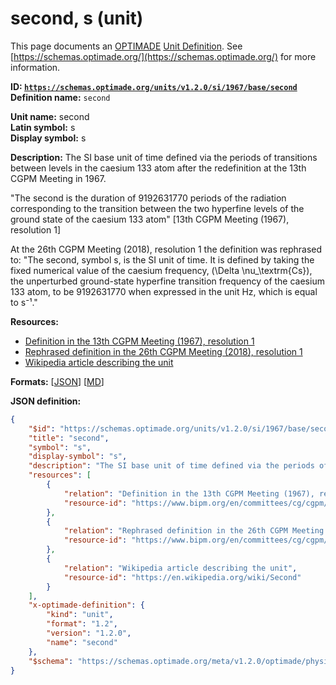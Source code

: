# second, s (unit)
This page documents an [OPTIMADE](https://www.optimade.org/) [Unit Definition](https://schemas.optimade.org/#definitions). See [https://schemas.optimade.org/](https://schemas.optimade.org/) for more information.

**ID: [`https://schemas.optimade.org/units/v1.2.0/si/1967/base/second`](https://schemas.optimade.org/units/v1.2.0/si/1967/base/second)**  
**Definition name:** `second`

**Unit name:** second  
**Latin symbol:** s  
**Display symbol:** s  
  
**Description:** The SI base unit of time defined via the periods of transitions between levels in the caesium 133 atom after the redefinition at the 13th CGPM Meeting in 1967.

"The second is the duration of 9192631770 periods of the radiation corresponding to the transition between the two hyperfine levels of the ground state of the caesium 133 atom" [13th CGPM Meeting (1967), resolution 1]

At the 26th CGPM Meeting (2018), resolution 1 the definition was rephrased to: "The second, symbol s, is the SI unit of time. It is defined by taking the fixed numerical value of the caesium frequency, \(\Delta \nu_\textrm{Cs}\), the unperturbed ground-state hyperfine transition frequency of the caesium 133 atom, to be 9192631770 when expressed in the unit Hz, which is equal to s⁻¹."

**Resources:**

- [Definition in the 13th CGPM Meeting (1967), resolution 1](https://www.bipm.org/en/committees/cg/cgpm/13-1967/resolution-1)
- [Rephrased definition in the 26th CGPM Meeting (2018), resolution 1](https://www.bipm.org/en/committees/cg/cgpm/26-2018/resolution-1)
- [Wikipedia article describing the unit](https://en.wikipedia.org/wiki/Second)


**Formats:** [[JSON](second.json)] [[MD](second.md)]

**JSON definition:**

``` json
{
    "$id": "https://schemas.optimade.org/units/v1.2.0/si/1967/base/second",
    "title": "second",
    "symbol": "s",
    "display-symbol": "s",
    "description": "The SI base unit of time defined via the periods of transitions between levels in the caesium 133 atom after the redefinition at the 13th CGPM Meeting in 1967.\n\n\"The second is the duration of 9192631770 periods of the radiation corresponding to the transition between the two hyperfine levels of the ground state of the caesium 133 atom\" [13th CGPM Meeting (1967), resolution 1]\n\nAt the 26th CGPM Meeting (2018), resolution 1 the definition was rephrased to: \"The second, symbol s, is the SI unit of time. It is defined by taking the fixed numerical value of the caesium frequency, \\(\\Delta \\nu_\\textrm{Cs}\\), the unperturbed ground-state hyperfine transition frequency of the caesium 133 atom, to be 9192631770 when expressed in the unit Hz, which is equal to s\u207b\u00b9.\"",
    "resources": [
        {
            "relation": "Definition in the 13th CGPM Meeting (1967), resolution 1",
            "resource-id": "https://www.bipm.org/en/committees/cg/cgpm/13-1967/resolution-1"
        },
        {
            "relation": "Rephrased definition in the 26th CGPM Meeting (2018), resolution 1",
            "resource-id": "https://www.bipm.org/en/committees/cg/cgpm/26-2018/resolution-1"
        },
        {
            "relation": "Wikipedia article describing the unit",
            "resource-id": "https://en.wikipedia.org/wiki/Second"
        }
    ],
    "x-optimade-definition": {
        "kind": "unit",
        "format": "1.2",
        "version": "1.2.0",
        "name": "second"
    },
    "$schema": "https://schemas.optimade.org/meta/v1.2.0/optimade/physical_unit_definition.md"
}
```